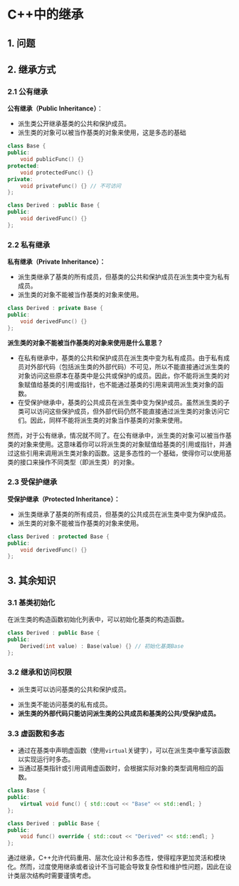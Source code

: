 # C++中的继承

## 1. 问题

## 2. 继承方式

### 2.1 公有继承

**公有继承（Public Inheritance）**：

- 派生类公开继承基类的公共和保护成员。
- 派生类的对象可以被当作基类的对象来使用，这是多态的基础

```c++
class Base {
public:
    void publicFunc() {}
protected:
    void protectedFunc() {}
private:
    void privateFunc() {} // 不可访问
};

class Derived : public Base {
public:
    void derivedFunc() {}
};
```

### 2.2 私有继承

**私有继承（Private Inheritance）：**

- 派生类继承了基类的所有成员，但基类的公共和保护成员在派生类中变为私有成员。
- 派生类的对象不能被当作基类的对象来使用。

```c++
class Derived : private Base {
public:
    void derivedFunc() {}
};
```

**派生类的对象不能被当作基类的对象来使用是什么意思？**

- 在私有继承中，基类的公共和保护成员在派生类中变为私有成员。由于私有成员对外部代码（包括派生类的外部代码）不可见，所以不能直接通过派生类的对象访问这些原本在基类中是公共或保护的成员。因此，你不能将派生类的对象赋值给基类的引用或指针，也不能通过基类的引用来调用派生类对象的函数。
- 在受保护继承中，基类的公共成员在派生类中变为保护成员。虽然派生类的子类可以访问这些保护成员，但外部代码仍然不能直接通过派生类的对象访问它们。因此，同样不能将派生类的对象当作基类的对象来使用。

然而，对于公有继承，情况就不同了。在公有继承中，派生类的对象可以被当作基类的对象来使用。这意味着你可以将派生类的对象赋值给基类的引用或指针，并通过这些引用来调用派生类对象的函数。这是多态性的一个基础，使得你可以使用基类的接口来操作不同类型（即派生类）的对象。

### 2.3 受保护继承

**受保护继承（Protected Inheritance）：**

- 派生类继承了基类的所有成员，但基类的公共成员在派生类中变为保护成员。
- 派生类的对象不能被当作基类的对象来使用。

```c++
class Derived : protected Base {
public:
    void derivedFunc() {}
};
```

## 3. 其余知识

### 3.1 基类初始化

在派生类的构造函数初始化列表中，可以初始化基类的构造函数。

```c++
class Derived : public Base {
public:
    Derived(int value) : Base(value) {} // 初始化基类Base
};
```

### 3.2 继承和访问权限

+ 派生类可以访问基类的公共和保护成员。

- 派生类不能访问基类的私有成员。
- **派生类的外部代码只能访问派生类的公共成员和基类的公共/受保护成员。**

### 3.3 虚函数和多态

- 通过在基类中声明虚函数（使用`virtual`关键字），可以在派生类中重写该函数以实现运行时多态。
- 当通过基类指针或引用调用虚函数时，会根据实际对象的类型调用相应的函数。

```c++
class Base {
public:
    virtual void func() { std::cout << "Base" << std::endl; }
};

class Derived : public Base {
public:
    void func() override { std::cout << "Derived" << std::endl; }
};
```

通过继承，C++允许代码重用、层次化设计和多态性，使得程序更加灵活和模块化。然而，过度使用继承或者设计不当可能会导致复杂性和维护性问题，因此在设计类层次结构时需要谨慎考虑。